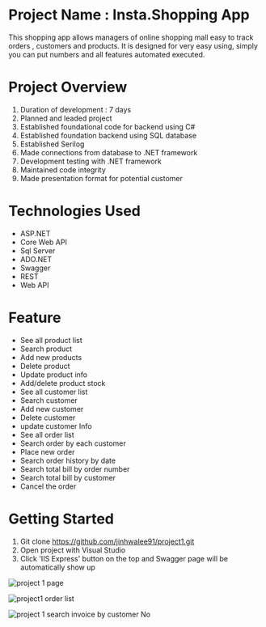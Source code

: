 # Project Name : Insta.Shopping App
This shopping app allows managers of online shopping mall easy to track orders , customers and products.
It is designed for very easy using, simply you can put numbers and all features automated executed. 


# Project Overview 
1. Duration of development : 7 days
2. Planned and leaded project
3. Established foundational code for backend using C#
4. Established foundation backend using SQL database 
5. Established Serilog
6. Made connections from database to .NET framework
7. Development testing with .NET framework
8. Maintained code integrity 
9. Made presentation format for potential customer



# Technologies Used 
- ASP.NET 
- Core Web API
- Sql Server
- ADO.NET
- Swagger
- REST
- Web API


# Feature 
- See all product list
- Search product
- Add new products
- Delete product
- Update product info
- Add/delete product stock
- See all customer list
- Search customer
- Add new customer
- Delete customer
- update customer Info
- See all order list
- Search order by each customer
- Place new order
- Search order history by date 
- Search total bill by order number
- Search total bill by customer
- Cancel the order



# Getting Started
1. Git clone https://github.com/jinhwalee91/project1.git
2. Open project with Visual Studio
3. Click 'IIS Express' button on the top and Swagger page will be automatically show up

![project 1 page ](https://user-images.githubusercontent.com/98568453/164034706-4906f3ce-9cd6-4e0f-8f82-bd7ef67d7b29.png)

![project1 order list](https://user-images.githubusercontent.com/98568453/164034775-5ccf2572-5058-4b66-ae2b-6ce326c749dd.png)

![project 1 search invoice by customer No](https://user-images.githubusercontent.com/98568453/164034802-6f236fe6-a700-4a82-a63c-842bf6fe9a8d.png)


